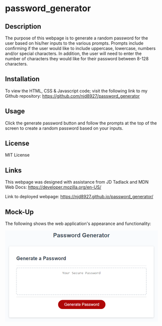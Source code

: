 # password_generator

## Description

The purpose of this webpage is to generate a random password for the user based on his/her inputs to the various prompts. Prompts include confirming if the user would like to include uppercase, lowercase, numbers and/or special characters. In addition, the user will need to enter the number of characters they would like for their password between 8-128 characters.

## Installation

To view the HTML, CSS & Javascript code; visit the following link to my Github repository: https://github.com/njd8927/password_generator

## Usage

Click the generate password button and follow the prompts at the top of the screen to create a random password based on your inputs.

## License

MIT License

## Links

This webpage was designed with assistance from JD Tadlack and MDN Web Docs: https://developer.mozilla.org/en-US/

Link to deployed webpage: https://njd8927.github.io/password_generator/

## Mock-Up

The following shows the web application's appearance and functionality:

![The Password Generator application displays a button to generate your random password.](./assets/readme.png)